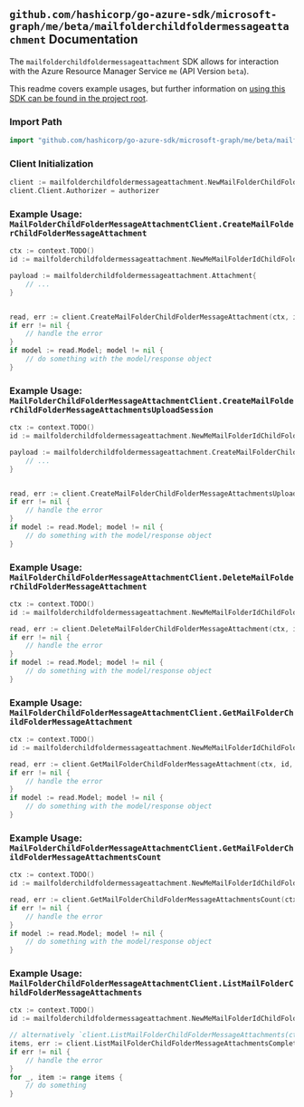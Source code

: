 
## `github.com/hashicorp/go-azure-sdk/microsoft-graph/me/beta/mailfolderchildfoldermessageattachment` Documentation

The `mailfolderchildfoldermessageattachment` SDK allows for interaction with the Azure Resource Manager Service `me` (API Version `beta`).

This readme covers example usages, but further information on [using this SDK can be found in the project root](https://github.com/hashicorp/go-azure-sdk/tree/main/docs).

### Import Path

```go
import "github.com/hashicorp/go-azure-sdk/microsoft-graph/me/beta/mailfolderchildfoldermessageattachment"
```


### Client Initialization

```go
client := mailfolderchildfoldermessageattachment.NewMailFolderChildFolderMessageAttachmentClientWithBaseURI("https://management.azure.com")
client.Client.Authorizer = authorizer
```


### Example Usage: `MailFolderChildFolderMessageAttachmentClient.CreateMailFolderChildFolderMessageAttachment`

```go
ctx := context.TODO()
id := mailfolderchildfoldermessageattachment.NewMeMailFolderIdChildFolderIdMessageID("mailFolderIdValue", "mailFolderId1Value", "messageIdValue")

payload := mailfolderchildfoldermessageattachment.Attachment{
	// ...
}


read, err := client.CreateMailFolderChildFolderMessageAttachment(ctx, id, payload)
if err != nil {
	// handle the error
}
if model := read.Model; model != nil {
	// do something with the model/response object
}
```


### Example Usage: `MailFolderChildFolderMessageAttachmentClient.CreateMailFolderChildFolderMessageAttachmentsUploadSession`

```go
ctx := context.TODO()
id := mailfolderchildfoldermessageattachment.NewMeMailFolderIdChildFolderIdMessageID("mailFolderIdValue", "mailFolderId1Value", "messageIdValue")

payload := mailfolderchildfoldermessageattachment.CreateMailFolderChildFolderMessageAttachmentsUploadSessionRequest{
	// ...
}


read, err := client.CreateMailFolderChildFolderMessageAttachmentsUploadSession(ctx, id, payload)
if err != nil {
	// handle the error
}
if model := read.Model; model != nil {
	// do something with the model/response object
}
```


### Example Usage: `MailFolderChildFolderMessageAttachmentClient.DeleteMailFolderChildFolderMessageAttachment`

```go
ctx := context.TODO()
id := mailfolderchildfoldermessageattachment.NewMeMailFolderIdChildFolderIdMessageIdAttachmentID("mailFolderIdValue", "mailFolderId1Value", "messageIdValue", "attachmentIdValue")

read, err := client.DeleteMailFolderChildFolderMessageAttachment(ctx, id, mailfolderchildfoldermessageattachment.DefaultDeleteMailFolderChildFolderMessageAttachmentOperationOptions())
if err != nil {
	// handle the error
}
if model := read.Model; model != nil {
	// do something with the model/response object
}
```


### Example Usage: `MailFolderChildFolderMessageAttachmentClient.GetMailFolderChildFolderMessageAttachment`

```go
ctx := context.TODO()
id := mailfolderchildfoldermessageattachment.NewMeMailFolderIdChildFolderIdMessageIdAttachmentID("mailFolderIdValue", "mailFolderId1Value", "messageIdValue", "attachmentIdValue")

read, err := client.GetMailFolderChildFolderMessageAttachment(ctx, id, mailfolderchildfoldermessageattachment.DefaultGetMailFolderChildFolderMessageAttachmentOperationOptions())
if err != nil {
	// handle the error
}
if model := read.Model; model != nil {
	// do something with the model/response object
}
```


### Example Usage: `MailFolderChildFolderMessageAttachmentClient.GetMailFolderChildFolderMessageAttachmentsCount`

```go
ctx := context.TODO()
id := mailfolderchildfoldermessageattachment.NewMeMailFolderIdChildFolderIdMessageID("mailFolderIdValue", "mailFolderId1Value", "messageIdValue")

read, err := client.GetMailFolderChildFolderMessageAttachmentsCount(ctx, id, mailfolderchildfoldermessageattachment.DefaultGetMailFolderChildFolderMessageAttachmentsCountOperationOptions())
if err != nil {
	// handle the error
}
if model := read.Model; model != nil {
	// do something with the model/response object
}
```


### Example Usage: `MailFolderChildFolderMessageAttachmentClient.ListMailFolderChildFolderMessageAttachments`

```go
ctx := context.TODO()
id := mailfolderchildfoldermessageattachment.NewMeMailFolderIdChildFolderIdMessageID("mailFolderIdValue", "mailFolderId1Value", "messageIdValue")

// alternatively `client.ListMailFolderChildFolderMessageAttachments(ctx, id, mailfolderchildfoldermessageattachment.DefaultListMailFolderChildFolderMessageAttachmentsOperationOptions())` can be used to do batched pagination
items, err := client.ListMailFolderChildFolderMessageAttachmentsComplete(ctx, id, mailfolderchildfoldermessageattachment.DefaultListMailFolderChildFolderMessageAttachmentsOperationOptions())
if err != nil {
	// handle the error
}
for _, item := range items {
	// do something
}
```
